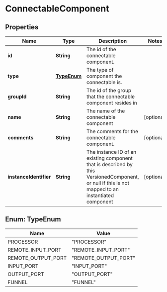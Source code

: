# ConnectableComponent

## Properties
Name | Type | Description | Notes
------------ | ------------- | ------------- | -------------
**id** | **String** | The id of the connectable component. | 
**type** | [**TypeEnum**](#TypeEnum) | The type of component the connectable is. | 
**groupId** | **String** | The id of the group that the connectable component resides in | 
**name** | **String** | The name of the connectable component |  [optional]
**comments** | **String** | The comments for the connectable component. |  [optional]
**instanceIdentifier** | **String** | The instance ID of an existing component that is described by this VersionedComponent, or null if this is not mapped to an instantiated component |  [optional]

<a name="TypeEnum"></a>
## Enum: TypeEnum
Name | Value
---- | -----
PROCESSOR | &quot;PROCESSOR&quot;
REMOTE_INPUT_PORT | &quot;REMOTE_INPUT_PORT&quot;
REMOTE_OUTPUT_PORT | &quot;REMOTE_OUTPUT_PORT&quot;
INPUT_PORT | &quot;INPUT_PORT&quot;
OUTPUT_PORT | &quot;OUTPUT_PORT&quot;
FUNNEL | &quot;FUNNEL&quot;
